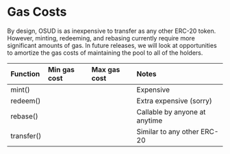 # Gas Costs

By design, OSUD is as inexpensive to transfer as any other ERC-20 token. However, minting, redeeming, and rebasing currently require more significant amounts of gas. ln future releases, we will look at opportunities to amortize the gas costs of maintaining the pool to all of the holders.

| Function | Min gas cost | Max gas cost | Notes |
| :--- | :--- | :--- | :--- |
| mint\(\) |  |  | Expensive |
| redeem\(\) |  |  | Extra expensive \(sorry\) |
| rebase\(\) |  |  | Callable by anyone at anytime |
| transfer\(\) |  |  | Similar to any other ERC-20 |



